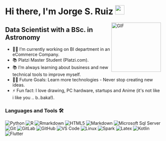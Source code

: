 # Hi there, I'm Jorge S. Ruiz <img width="30px" src="https://media.tenor.com/images/3b388fe03da271d2674faf85eb7c3fcd/tenor.gif" />

<img align="right" alt="GIF" height="160px" src="https://media.giphy.com/media/du3J3cXyzhj75IOgvA/giphy.gif" />

## Data Scientist with a BSc. in Astronomy  

- 👨‍💻 I’m currently working on BI department in an eCommerce Company.
- 📚 Platzi Master Student (Platzi.com).
- 📚 I’m always learning about business and new technical tools to improve myself. 
- 💪🏼 Future Goals: Learn more technologies - Never stop creating new ideas.
- ⚡ Fun fact: I love drawing, PC hardware, startups and Anime (it's not like i like you .. b..baka!).



### Languages and Tools 🛠 
![Python](http://img.shields.io/badge/-Python-3776AB?style=flat-square&logo=python&logoColor=ffffff)
![R](http://img.shields.io/badge/-R-0078D6?style=flat-square&logo=r&logoColor=ffffff)
![Rmarkdown](http://img.shields.io/badge/-Rmarkdown-0078D6?style=flat-square&logo=r&logoColor=ffffff)
![HTML5](https://img.shields.io/badge/-HTML5-%23E44D27?style=flat-square&logo=html5&logoColor=ffffff)
![Markdown](https://img.shields.io/badge/-Markdown-000000?style=flat-square&logo=markdown)
![Microsoft Sql Server](https://img.shields.io/badge/-Sql%20Server-CC2927?style=flat-square&logo=microsoft-sql-server&logoColor=ffffff)
![Git](https://img.shields.io/badge/-Git-%23F05032?style=flat-square&logo=git&logoColor=%23ffffff)
![GitLab](https://img.shields.io/badge/-GitLab-FCA121?style=flat-square&logo=gitlab)
![GitHub](https://img.shields.io/badge/-GitHub-181717?style=flat-square&logo=github)
![VS Code](http://img.shields.io/badge/-VS%20Code-007ACC?style=flat-square&logo=visual-studio-code&logoColor=ffffff)
![Linux](http://img.shields.io/badge/-Linux-0078D6?style=flat-square&logo=Linux&logoColor=ffffff)
![Spark](http://img.shields.io/badge/-Spark-0078D6?style=flat-square&logo=Spark&logoColor=ffffff)
![Latex](http://img.shields.io/badge/-Latex-0078D6?style=flat-square&logo=Latex&logoColor=ffffff)
![Kotlin](http://img.shields.io/badge/-Kotlin-0078D6?style=flat-square&logo=Kotlin&logoColor=ffffff)
![Flutter](http://img.shields.io/badge/-Flutter-0078D6?style=flat-square&logo=Flutter&logoColor=ffffff)



